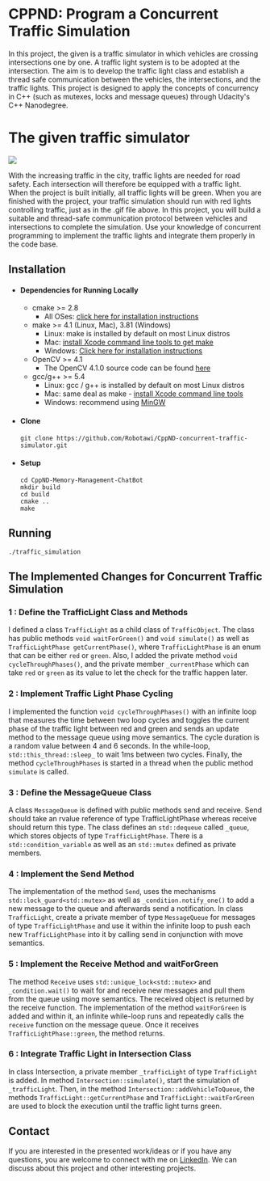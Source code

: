 # CPPND: Program a Concurrent Traffic Simulation

In this project, the given is a traffic simulator in which vehicles are crossing intersections one by one. A traffic light system is to be adopted at the intersection. The aim is to develop the traffic light class and establish a thread safe communication between the vehicles, the intersections, and the traffic lights. This project is designed to apply the concepts of concurrency in C++ (such as mutexes, locks and message queues) through Udacity's C++ Nanodegree.

# The given traffic simulator
<img src="data/traffic_simulation.gif"/>

With the increasing traffic in the city, traffic lights are needed for road safety. Each intersection will therefore be equipped with a traffic light. When the project is built initially, all traffic lights will be green. When you are finished with the project, your traffic simulation should run with red lights controlling traffic, just as in the .gif file above. In this project, you will build a suitable and thread-safe communication protocol between vehicles and intersections to complete the simulation. Use your knowledge of concurrent programming to implement the traffic lights and integrate them properly in the code base.

## Installation 
- #### Dependencies for Running Locally
  * cmake >= 2.8
    * All OSes: [click here for installation instructions](https://cmake.org/install/)
  * make >= 4.1 (Linux, Mac), 3.81 (Windows)
    * Linux: make is installed by default on most Linux distros
    * Mac: [install Xcode command line tools to get make](https://developer.apple.com/xcode/features/)
    * Windows: [Click here for installation instructions](http://gnuwin32.sourceforge.net/packages/make.htm)
  * OpenCV >= 4.1
    * The OpenCV 4.1.0 source code can be found [here](https://github.com/opencv/opencv/tree/4.1.0)
  * gcc/g++ >= 5.4
    * Linux: gcc / g++ is installed by default on most Linux distros
    * Mac: same deal as make - [install Xcode command line tools](https://developer.apple.com/xcode/features/)
    * Windows: recommend using [MinGW](http://www.mingw.org/)

- #### Clone
    ```
    git clone https://github.com/Robotawi/CppND-concurrent-traffic-simulator.git
    ```

- #### Setup
  ```
  cd CppND-Memory-Management-ChatBot
  mkdir build 
  cd build
  cmake ..
  make
  ```

## Running
```
./traffic_simulation
```

## The Implemented Changes for Concurrent Traffic Simulation

### 1 : Define the TrafficLight Class and Methods

I defined a class `TrafficLight` as a child class of `TrafficObject`. The class has public methods `void waitForGreen()` and `void simulate()` as well as `TrafficLightPhase getCurrentPhase()`, where `TrafficLightPhase` is an enum that can be either `red` or `green`. Also, I added the private method `void cycleThroughPhases()`, and the private member `_currentPhase` which can take `red` or `green` as its value to let the check for the traffic happen later.

### 2 : Implement Traffic Light Phase Cycling

I implemented the function `void cycleThroughPhases()` with an infinite loop that measures the time between two loop cycles and toggles the current phase of the traffic light between red and green and sends an update method to the message queue using move semantics. The cycle duration is a random value between 4 and 6 seconds. In the while-loop, `std::this_thread::sleep_` to wait 1ms between two cycles. Finally, the method `cycleThroughPhases` is started in a thread when the public method `simulate` is called.

### 3 : Define the MessageQueue Class

A class `MessageQueue` is defined with public methods send and receive. Send should take an rvalue reference of type TrafficLightPhase whereas receive should return this type. The class defines an `std::dequeue` called `_queue`, which stores objects of type `TrafficLightPhase`. There is a `std::condition_variable` as well as an `std::mutex` defined as private members.

### 4 : Implement the Send Method

The implementation of the method `Send`, uses the mechanisms `std::lock_guard<std::mutex>` as well as `_condition.notify_one()` to add a new message to the queue and afterwards send a notification. In class `TrafficLight`, create a private member of type `MessageQueue` for messages of type `TrafficLightPhase` and use it within the infinite loop to push each new `TrafficLightPhase` into it by calling send in conjunction with move semantics.

### 5 : Implement the Receive Method and waitForGreen

The method `Receive` uses `std::unique_lock<std::mutex>` and `_condition.wait()` to wait for and receive new messages and pull them from the queue using move semantics. The received object is returned by the receive function. The implementation of the method `waitForGreen` is added and within it, an infinite while-loop runs and repeatedly calls the `receive` function on the message queue. Once it receives `TrafficLightPhase::green`, the method returns.

### 6 : Integrate Traffic Light in Intersection Class

In class Intersection, a private member `_trafficLight` of type `TrafficLight` is added. In method `Intersection::simulate()`, start the simulation of `_trafficLight`. Then, in the method `Intersection::addVehicleToQueue`, the methods `TrafficLight::getCurrentPhase` and `TrafficLight::waitForGreen` are used to block the execution until the traffic light turns green.

## Contact
If you are interested in the presented work/ideas or if you have any questions, you are welcome to connect with me on [LinkedIn](https://www.linkedin.com/in/mohraess). We can discuss about this project and other interesting projects.
